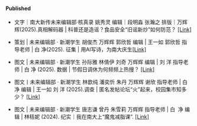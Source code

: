 #### Published
- 文字｜南大新传未来编辑部·核真录 姚秀灵 编辑｜段明淼 张瀚之 排版｜万辉辉(2025).真相解码器 | 科普还是造谣？食品安全“旧谣新炒”如何防范？ [[Link]](https://mp.weixin.qq.com/s/XW3NewXRMzbYRrZgFRVcZQ)


-  策划 | 未来编辑部 · 新潮学生 胡俊杰 万辉辉 郭欣哲 编辑 | 王一如 郭欣哲 指导老师 | 白 净(2025). 征集 | 用AI写诗，为南大庆生[[Link]](https://mp.weixin.qq.com/s/j6c46HjzU8YVAUyIOmWMwQ)

- 图文 | 未来编辑部 · 新潮学生 孙际雅 林倩伊 刘奇 万辉辉 编辑 | 刘 洋 指导老师 | 白 净 (2025). 数据 | 节假日调休为何频频上热搜？ [[Link]](https://mp.weixin.qq.com/s/8ZzgquJjRXM64LtiqP8teg)

- 图文丨未来编辑部 · 新潮学生 林歆纯 潘奕忻 朱丹 万辉辉 谢欣 指导老师 | 白 净 编辑 | 王一如 刘 洋 (2025).调查 | 匿名发帖论坛“火”起来，校园集市知多少？  [[Link]](https://mp.weixin.qq.com/s/Ldl9cvEeVWUdtnWjUMCwxQ)

- 图文 | 未来编辑部 · 新潮学生 唐志谦 曾丹 朱雪莉 万辉辉 指导老师 | 白  净 编辑 | 林秸妮 (2024). 纪实｜我在南大上“魔鬼减脂课”. [[Link]](https://mp.weixin.qq.com/s/bY-0SUEGpVvAQWg0OerJkA)

